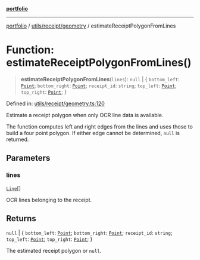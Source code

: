 [**portfolio**](../../../../README.md)

***

[portfolio](../../../../modules.md) / [utils/receipt/geometry](../README.md) / estimateReceiptPolygonFromLines

# Function: estimateReceiptPolygonFromLines()

> **estimateReceiptPolygonFromLines**(`lines`): `null` \| \{ `bottom_left`: [`Point`](../../../geometry/basic/interfaces/Point.md); `bottom_right`: [`Point`](../../../geometry/basic/interfaces/Point.md); `receipt_id`: `string`; `top_left`: [`Point`](../../../geometry/basic/interfaces/Point.md); `top_right`: [`Point`](../../../geometry/basic/interfaces/Point.md); \}

Defined in: [utils/receipt/geometry.ts:120](https://github.com/tnorlund/Portfolio/blob/a83016b1a210f1190bf8ba4e72776be7bbd9e3ab/portfolio/utils/receipt/geometry.ts#L120)

Estimate a receipt polygon when only OCR line data is available.

The function computes left and right edges from the lines and uses
those to build a four point polygon. If either edge cannot be
determined, `null` is returned.

## Parameters

### lines

[`Line`](../../../../types/api/interfaces/Line.md)[]

OCR lines belonging to the receipt.

## Returns

`null` \| \{ `bottom_left`: [`Point`](../../../geometry/basic/interfaces/Point.md); `bottom_right`: [`Point`](../../../geometry/basic/interfaces/Point.md); `receipt_id`: `string`; `top_left`: [`Point`](../../../geometry/basic/interfaces/Point.md); `top_right`: [`Point`](../../../geometry/basic/interfaces/Point.md); \}

The estimated receipt polygon or `null`.
